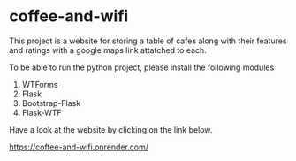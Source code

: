# coffee-and-wifi

This project is a website for storing a table of cafes along with their features and ratings with a google maps link attatched to each.

To be able to run the python project, please install the following modules
1. WTForms
2. Flask
3. Bootstrap-Flask
4. Flask-WTF

Have a look at the website by clicking on the link below.

https://coffee-and-wifi.onrender.com/
